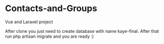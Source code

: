 # Contacts-and-Groups
Vue and Laravel project

After clone you just need to create database with name kaye-final. After that run php artisan migrate and you are ready :) 
